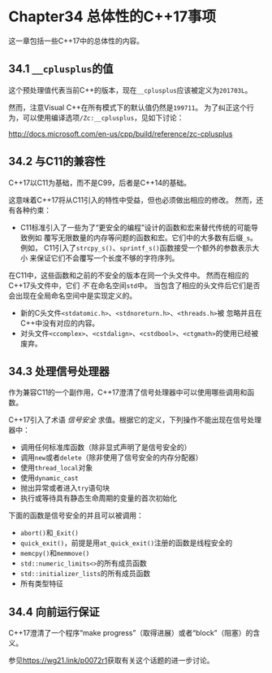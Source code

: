 # Chapter34 总体性的C++17事项
这一章包括一些C++17中的总体性的内容。

## 34.1 `__cplusplus`的值
这个预处理值代表当前C++的版本，现在`__cplusplus`应该被定义为`201703L`。

然而，注意Visual C++在所有模式下的默认值仍然是`199711`。
为了纠正这个行为，可以使用编译选项`/Zc:__cplusplus`，见如下讨论：

<http://docs.microsoft.com/en-us/cpp/build/reference/zc-cplusplus>

## 34.2 与C11的兼容性
C++17以C11为基础，而不是C99，后者是C++14的基础。

这意味着C++17将从C11引入的特性中受益，但也必须做出相应的修改。
然而，还有各种约束：

- C11标准引入了一些为了“更安全的编程”设计的函数和宏来替代传统的可能导致例如
覆写无限数量的内存等问题的函数和宏。它们中的大多数有后缀`_s`。例如，
C11引入了`strcpy_s()`、`sprintf_s()`函数接受一个额外的参数表示大小
来保证它们不会覆写一个长度不够的字符序列。

在C11中，这些函数和之前的不安全的版本在同一个头文件中。
然而在相应的C++17头文件中，它们 *不* 在命名空间`std`中。
当包含了相应的头文件后它们是否会出现在全局命名空间中是实现定义的。
- 新的C头文件`<stdatomic.h>`、`<stdnoreturn.h>`、`<threads.h>`被
忽略并且在C++中没有对应的内容。
- 对头文件`<ccomplex>`、`<cstdalign>`、`<cstdbool>`、`<ctgmath>`的使用已经被废弃。

## 34.3 处理信号处理器
作为兼容C11的一个副作用，C++17澄清了信号处理器中可以使用哪些调用和函数。

C++17引入了术语 *信号安全* 求值。根据它的定义，下列操作不能出现在信号处理器中：

- 调用任何标准库函数（除非显式声明了是信号安全的）
- 调用`new`或者`delete`（除非使用了信号安全的内存分配器）
- 使用`thread_local`对象
- 使用`dynamic_cast`
- 抛出异常或者进入`try`语句块
- 执行或等待具有静态生命周期的变量的首次初始化

下面的函数是信号安全的并且可以被调用：

- `abort()`和`_Exit()`
- `quick_exit()`，前提是用`at_quick_exit()`注册的函数是线程安全的
- `memcpy()`和`memmove()`
- `std::numeric_limits<>`的所有成员函数
- `std::initializer_lists`的所有成员函数
- 所有类型特征

## 34.4 向前运行保证
C++17澄清了一个程序“make progress”（取得进展）或者“block”（阻塞）的含义。

参见<https://wg21.link/p0072r1>获取有关这个话题的进一步讨论。
